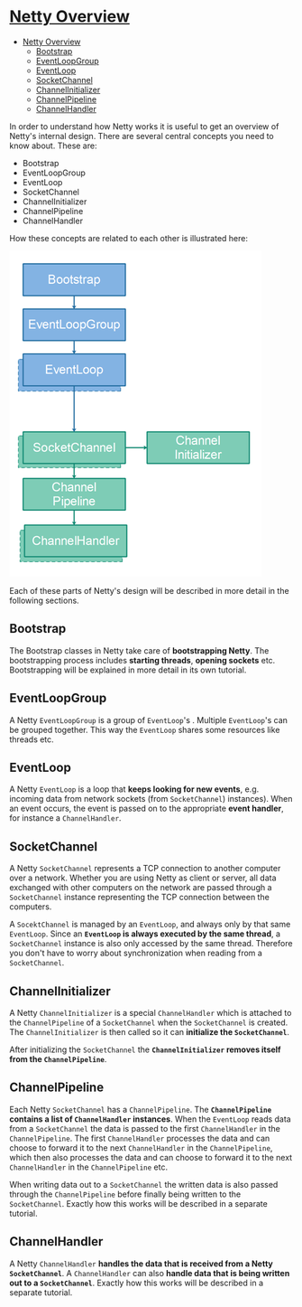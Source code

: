 # [Netty Overview](http://tutorials.jenkov.com/netty/overview.html)

- [Netty Overview](#netty-overview)
  - [Bootstrap](#bootstrap)
  - [EventLoopGroup](#eventloopgroup)
  - [EventLoop](#eventloop)
  - [SocketChannel](#socketchannel)
  - [ChannelInitializer](#channelinitializer)
  - [ChannelPipeline](#channelpipeline)
  - [ChannelHandler](#channelhandler)

In order to understand how Netty works it is useful to get an overview of Netty's internal design. There are several central concepts you need to know about. These are:

- Bootstrap
- EventLoopGroup
- EventLoop
- SocketChannel
- ChannelInitializer
- ChannelPipeline
- ChannelHandler

How these concepts are related to each other is illustrated here:

![fig1](./fig/3_Netty_Overview/overview-0.png)

Each of these parts of Netty's design will be described in more detail in the following sections.

## Bootstrap

The Bootstrap classes in Netty take care of **bootstrapping Netty**. The bootstrapping process includes **starting threads**, **opening sockets** etc. Bootstrapping will be explained in more detail in its own tutorial.

## EventLoopGroup

A Netty `EventLoopGroup` is a group of `EventLoop`'s . Multiple `EventLoop`'s can be grouped together. This way the `EventLoop` shares some resources like threads etc.

## EventLoop

A Netty `EventLoop` is a loop that **keeps looking for new events**, e.g. incoming data from network sockets (from `SocketChannel`) instances). When an event occurs, the event is passed on to the appropriate **event handler**, for instance a `ChannelHandler`.

## SocketChannel

A Netty `SocketChannel` represents a TCP connection to another computer over a network. Whether you are using Netty as client or server, all data exchanged with other computers on the network are passed through a `SocketChannel` instance representing the TCP connection between the computers.

A `SocektChannel` is managed by an `EventLoop`, and always only by that same `EventLoop`. Since an **`EventLoop` is always executed by the same thread**, a `SocketChannel` instance is also only accessed by the same thread. Therefore you don't have to worry about synchronization when reading from a `SocketChannel`.

## ChannelInitializer

A Netty `ChannelInitializer` is a special `ChannelHandler` which is attached to the `ChannelPipeline` of a `SocketChannel` when the `SocketChannel` is created. The `ChannelInitializer` is then called so it can **initialize the `SocketChannel`**.

After initializing the `SocketChannel` the **`ChannelInitializer` removes itself from the `ChannelPipeline`**.

## ChannelPipeline

Each Netty `SocketChannel` has a `ChannelPipeline`. The **`ChannelPipeline` contains a list of `ChannelHandler` instances**. When the `EventLoop` reads data from a `SocketChannel` the data is passed to the first `ChannelHandler` in the `ChannelPipeline`. The first `ChannelHandler` processes the data and can choose to forward it to the next `ChannelHandler` in the `ChannelPipeline`, which then also processes the data and can choose to forward it to the next `ChannelHandler` in the `ChannelPipeline` etc.

When writing data out to a `SocketChannel` the written data is also passed through the `ChannelPipeline` before finally being written to the `SocketChannel`. Exactly how this works will be described in a separate tutorial.

## ChannelHandler

A Netty `ChannelHandler` **handles the data that is received from a Netty `SocketChannel`**. A `ChannelHandler` can also **handle data that is being written out to a `SocketChannel`**. Exactly how this works will be described in a separate tutorial.
